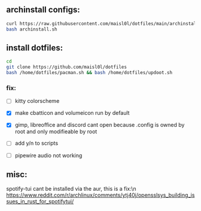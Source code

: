 ## archinstall configs:
```sh
curl https://raw.githubusercontent.com/maisl0l/dotfiles/main/archinstall.sh --output archinstall.sh
bash archinstall.sh
```

## install dotfiles:
```sh
cd
git clone https://github.com/maisl0l/dotfiles
bash /home/dotfiles/pacman.sh && bash /home/dotfiles/updoot.sh
```
### fix:
- [ ] kitty colorscheme
- [x] make cbatticon and volumeicon run by default
- [x] gimp, libreoffice and discord cant open because .config is owned by root and only modifieable by root 
- [ ] add y/n to scripts
- [ ] pipewire audio not working


## misc:

spotify-tui cant be installed via the aur, this is a fix:\n
https://www.reddit.com/r/archlinux/comments/ytj40j/opensslsys_building_issues_in_rust_for_spotifytui/


